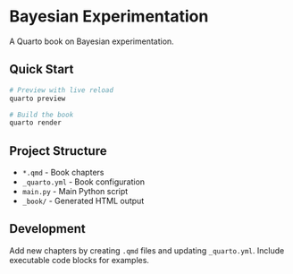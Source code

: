 # Bayesian Experimentation

A Quarto book on Bayesian experimentation.

## Quick Start

```bash
# Preview with live reload
quarto preview
```

```bash
# Build the book
quarto render
```

## Project Structure

- `*.qmd` - Book chapters
- `_quarto.yml` - Book configuration
- `main.py` - Main Python script
- `_book/` - Generated HTML output

## Development

Add new chapters by creating `.qmd` files and updating `_quarto.yml`. Include executable code blocks for examples.

